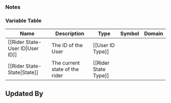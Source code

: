 ### Notes

### Variable Table
| Name | Description | Type | Symbol | Domain |
| --- | --- | --- | --- | --- |
|[[Rider State-User ID\|User ID]]|The ID of the User|[[User ID Type]]|||
|[[Rider State-State\|State]]|The current state of the rider|[[Rider State Type]]|||


## Updated By
